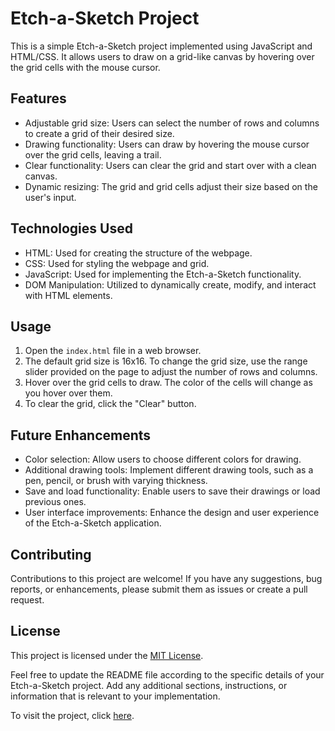 # Etch-a-Sketch Project

This is a simple Etch-a-Sketch project implemented using JavaScript and HTML/CSS. It allows users to draw on a grid-like canvas by hovering over the grid cells with the mouse cursor.

## Features

- Adjustable grid size: Users can select the number of rows and columns to create a grid of their desired size.
- Drawing functionality: Users can draw by hovering the mouse cursor over the grid cells, leaving a trail.
- Clear functionality: Users can clear the grid and start over with a clean canvas.
- Dynamic resizing: The grid and grid cells adjust their size based on the user's input.

## Technologies Used

- HTML: Used for creating the structure of the webpage.
- CSS: Used for styling the webpage and grid.
- JavaScript: Used for implementing the Etch-a-Sketch functionality.
- DOM Manipulation: Utilized to dynamically create, modify, and interact with HTML elements.

## Usage

1. Open the `index.html` file in a web browser.
2. The default grid size is 16x16. To change the grid size, use the range slider provided on the page to adjust the number of rows and columns.
3. Hover over the grid cells to draw. The color of the cells will change as you hover over them.
4. To clear the grid, click the "Clear" button.

## Future Enhancements

- Color selection: Allow users to choose different colors for drawing.
- Additional drawing tools: Implement different drawing tools, such as a pen, pencil, or brush with varying thickness.
- Save and load functionality: Enable users to save their drawings or load previous ones.
- User interface improvements: Enhance the design and user experience of the Etch-a-Sketch application.

## Contributing

Contributions to this project are welcome! If you have any suggestions, bug reports, or enhancements, please submit them as issues or create a pull request.

## License

This project is licensed under the [MIT License](LICENSE).

Feel free to update the README file according to the specific details of your Etch-a-Sketch project. Add any additional sections, instructions, or information that is relevant to your implementation.

To visit the project, click [here](https://incredible-panda-c411cd.netlify.app).

